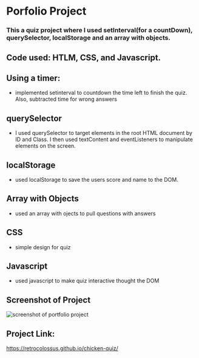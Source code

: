 # Porfolio Project

  ### This a quiz project where I used setInterval(for a countDown), querySelector, localStorage and an array with objects.  

  ## Code used: HTLM, CSS, and Javascript.

  ## Using a timer:

   * implemented setinterval to countdown the time left to finish the quiz. Also, subtracted time for wrong answers
   

  ## querySelector

   * I used querySelector to target elements in the root HTML document by ID and Class.  I then used textContent and eventListeners to manipulate elements on the screen.
   
  ## localStorage

   * used localStorage to save the users score and name to the DOM.

  ## Array with Objects

   * used an array with ojects to pull questions with answers

  ## CSS

  * simple design for quiz

  ## Javascript

  * used javascript to make quiz interactive thought the DOM
   

   ## Screenshot of Project
   ![screenshot of portfolio project]()

   ## Project Link:

   <https://retrocolossus.github.io/chicken-quiz/>